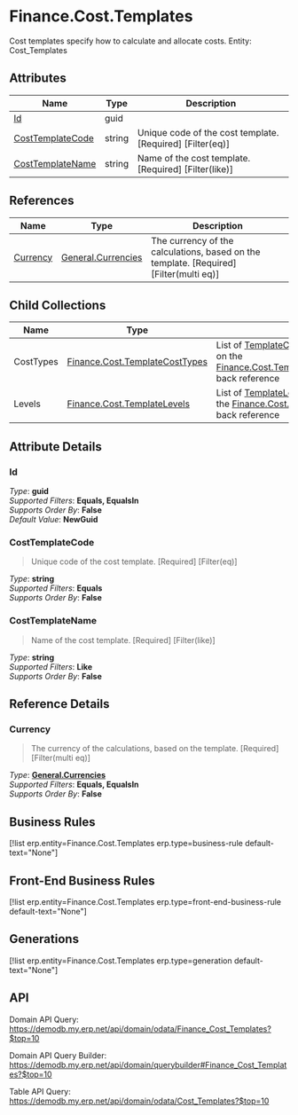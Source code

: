 # Finance.Cost.Templates

Cost templates specify how to calculate and allocate costs. Entity: Cost_Templates

## Attributes

| Name | Type | Description |
| ---- | ---- | --- |
| [Id](Finance.Cost.Templates.md#Id) | guid |  
| [CostTemplateCode](Finance.Cost.Templates.md#CostTemplateCode) | string | Unique code of the cost template. [Required] [Filter(eq)] 
| [CostTemplateName](Finance.Cost.Templates.md#CostTemplateName) | string | Name of the cost template. [Required] [Filter(like)] 

## References

| Name | Type | Description |
| ---- | ---- | --- |
| [Currency](Finance.Cost.Templates.md#Currency) | [General.Currencies](General.Currencies.md) | The currency of the calculations, based on the template. [Required] [Filter(multi eq)] |

## Child Collections

| Name | Type | Description |
| ---- | ---- | --- |
| CostTypes | [Finance.Cost.TemplateCostTypes](Finance.Cost.TemplateCostTypes.md) | List of [TemplateCostType](Finance.Cost.TemplateCostTypes.md) child objects, based on the [Finance.Cost.TemplateCostType.CostTemplate](Finance.Cost.TemplateCostTypes.md#CostTemplate) back reference 
| Levels | [Finance.Cost.TemplateLevels](Finance.Cost.TemplateLevels.md) | List of [TemplateLevel](Finance.Cost.TemplateLevels.md) child objects, based on the [Finance.Cost.TemplateLevel.CostTemplate](Finance.Cost.TemplateLevels.md#CostTemplate) back reference 


## Attribute Details

### Id

_Type_: **guid**  
_Supported Filters_: **Equals, EqualsIn**  
_Supports Order By_: **False**  
_Default Value_: **NewGuid**  

### CostTemplateCode

> Unique code of the cost template. [Required] [Filter(eq)]

_Type_: **string**  
_Supported Filters_: **Equals**  
_Supports Order By_: **False**  

### CostTemplateName

> Name of the cost template. [Required] [Filter(like)]

_Type_: **string**  
_Supported Filters_: **Like**  
_Supports Order By_: **False**  


## Reference Details

### Currency

> The currency of the calculations, based on the template. [Required] [Filter(multi eq)]

_Type_: **[General.Currencies](General.Currencies.md)**  
_Supported Filters_: **Equals, EqualsIn**  
_Supports Order By_: **False**  



## Business Rules

[!list erp.entity=Finance.Cost.Templates erp.type=business-rule default-text="None"]

## Front-End Business Rules

[!list erp.entity=Finance.Cost.Templates erp.type=front-end-business-rule default-text="None"]

## Generations

[!list erp.entity=Finance.Cost.Templates erp.type=generation default-text="None"]

## API

Domain API Query:
<https://demodb.my.erp.net/api/domain/odata/Finance_Cost_Templates?$top=10>

Domain API Query Builder:
<https://demodb.my.erp.net/api/domain/querybuilder#Finance_Cost_Templates?$top=10>

Table API Query:
<https://demodb.my.erp.net/api/domain/odata/Cost_Templates?$top=10>

